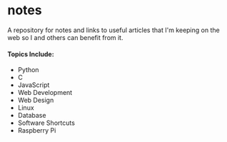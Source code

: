 notes
=====

A repository for notes and links to useful articles that I'm keeping on the web so I and others can benefit from it.

#### Topics Include:

+ Python
+ C
+ JavaScript
+ Web Development
+ Web Design
+ Linux
+ Database 
+ Software Shortcuts
+ Raspberry Pi

